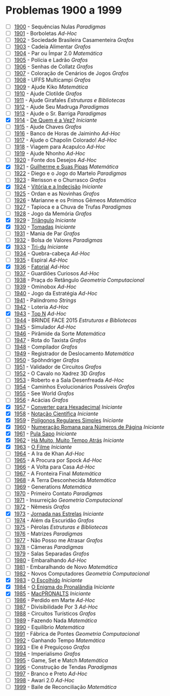 # Problemas 1900 a 1999

  - [ ]  [1900](https://www.urionlinejudge.com.br/judge/pt/problems/view/1900) - Sequências Nulas *Paradigmas*
  - [ ]  [1901](https://www.urionlinejudge.com.br/judge/pt/problems/view/1901) - Borboletas *Ad-Hoc*
  - [ ]  [1902](https://www.urionlinejudge.com.br/judge/pt/problems/view/1902) - Sociedade Brasileira Casamenteira *Grafos*
  - [ ]  [1903](https://www.urionlinejudge.com.br/judge/pt/problems/view/1903) - Cadeia Alimentar *Grafos*
  - [ ]  [1904](https://www.urionlinejudge.com.br/judge/pt/problems/view/1904) - Par ou Ímpar 2.0 *Matemática*
  - [ ]  [1905](https://www.urionlinejudge.com.br/judge/pt/problems/view/1905) - Polícia e Ladrão *Grafos*
  - [ ]  [1906](https://www.urionlinejudge.com.br/judge/pt/problems/view/1906) - Senhas de Collatz *Grafos*
  - [ ]  [1907](https://www.urionlinejudge.com.br/judge/pt/problems/view/1907) - Coloração de Cenários de Jogos *Grafos*
  - [ ]  [1908](https://www.urionlinejudge.com.br/judge/pt/problems/view/1908) - UFFS Multicampi *Grafos*
  - [ ]  [1909](https://www.urionlinejudge.com.br/judge/pt/problems/view/1909) - Ajude Kiko *Matemática*
  - [ ]  [1910](https://www.urionlinejudge.com.br/judge/pt/problems/view/1910) - Ajude Clotilde *Grafos*
  - [ ]  [1911](https://www.urionlinejudge.com.br/judge/pt/problems/view/1911) - Ajude Girafales *Estruturas e Bibliotecas*
  - [ ]  [1912](https://www.urionlinejudge.com.br/judge/pt/problems/view/1912) - Ajude Seu Madruga *Paradigmas*
  - [ ]  [1913](https://www.urionlinejudge.com.br/judge/pt/problems/view/1913) - Ajude o Sr. Barriga *Paradigmas*
  - [x]  [1914](https://www.urionlinejudge.com.br/judge/pt/problems/view/1914) - [De Quem é a Vez?](https://github.com/potigol/URI-Potigol/blob/master/src/1900-1999/1914.poti) *Iniciante*
  - [ ]  [1915](https://www.urionlinejudge.com.br/judge/pt/problems/view/1915) - Ajude Chaves *Grafos*
  - [ ]  [1916](https://www.urionlinejudge.com.br/judge/pt/problems/view/1916) - Banco de Horas de Jaiminho *Ad-Hoc*
  - [ ]  [1917](https://www.urionlinejudge.com.br/judge/pt/problems/view/1917) - Ajude o Chapolin Colorado! *Ad-Hoc*
  - [ ]  [1918](https://www.urionlinejudge.com.br/judge/pt/problems/view/1918) - Viagem para Acapulco *Ad-Hoc*
  - [ ]  [1919](https://www.urionlinejudge.com.br/judge/pt/problems/view/1919) - Ajude Nhonho *Ad-Hoc*
  - [ ]  [1920](https://www.urionlinejudge.com.br/judge/pt/problems/view/1920) - Fonte dos Desejos *Ad-Hoc*
  - [x]  [1921](https://www.urionlinejudge.com.br/judge/pt/problems/view/1921) - [Guilherme e Suas Pipas](https://github.com/potigol/URI-Potigol/blob/master/src/1900-1999/1921.poti) *Matemática*
  - [ ]  [1922](https://www.urionlinejudge.com.br/judge/pt/problems/view/1922) - Diego e o Jogo do Martelo *Paradigmas*
  - [ ]  [1923](https://www.urionlinejudge.com.br/judge/pt/problems/view/1923) - Rerisson e o Churrasco *Grafos*
  - [x]  [1924](https://www.urionlinejudge.com.br/judge/pt/problems/view/1924) - [Vitória e a Indecisão](https://github.com/potigol/URI-Potigol/blob/master/src/1900-1999/1924.poti) *Iniciante*
  - [ ]  [1925](https://www.urionlinejudge.com.br/judge/pt/problems/view/1925) - Ordan e as Novinhas *Grafos*
  - [ ]  [1926](https://www.urionlinejudge.com.br/judge/pt/problems/view/1926) - Marianne e os Primos Gêmeos *Matemática*
  - [ ]  [1927](https://www.urionlinejudge.com.br/judge/pt/problems/view/1927) - Tapioca e a Chuva de Trufas *Paradigmas*
  - [ ]  [1928](https://www.urionlinejudge.com.br/judge/pt/problems/view/1928) - Jogo da Memória *Grafos*
  - [x]  [1929](https://www.urionlinejudge.com.br/judge/pt/problems/view/1929) - [Triângulo](https://github.com/potigol/URI-Potigol/blob/master/src/1900-1999/1929.poti) *Iniciante*
  - [x]  [1930](https://www.urionlinejudge.com.br/judge/pt/problems/view/1930) - [Tomadas](https://github.com/potigol/URI-Potigol/blob/master/src/1900-1999/1930.poti) *Iniciante*
  - [ ]  [1931](https://www.urionlinejudge.com.br/judge/pt/problems/view/1931) - Mania de Par *Grafos*
  - [ ]  [1932](https://www.urionlinejudge.com.br/judge/pt/problems/view/1932) - Bolsa de Valores *Paradigmas*
  - [x]  [1933](https://www.urionlinejudge.com.br/judge/pt/problems/view/1933) - [Tri-du](https://github.com/potigol/URI-Potigol/blob/master/src/1900-1999/1933.poti) *Iniciante*
  - [ ]  [1934](https://www.urionlinejudge.com.br/judge/pt/problems/view/1934) - Quebra-cabeça *Ad-Hoc*
  - [ ]  [1935](https://www.urionlinejudge.com.br/judge/pt/problems/view/1935) - Espiral *Ad-Hoc*
  - [x]  [1936](https://www.urionlinejudge.com.br/judge/pt/problems/view/1936) - [Fatorial](https://github.com/potigol/URI-Potigol/blob/master/src/1900-1999/1936.poti) *Ad-Hoc*
  - [ ]  [1937](https://www.urionlinejudge.com.br/judge/pt/problems/view/1937) - Guardiões Curiosos *Ad-Hoc*
  - [ ]  [1938](https://www.urionlinejudge.com.br/judge/pt/problems/view/1938) - Praça do Retângulo *Geometria Computacional*
  - [ ]  [1939](https://www.urionlinejudge.com.br/judge/pt/problems/view/1939) - Ominobox *Ad-Hoc*
  - [ ]  [1940](https://www.urionlinejudge.com.br/judge/pt/problems/view/1940) - Jogo da Estratégia *Ad-Hoc*
  - [ ]  [1941](https://www.urionlinejudge.com.br/judge/pt/problems/view/1941) - Palíndromo *Strings*
  - [ ]  [1942](https://www.urionlinejudge.com.br/judge/pt/problems/view/1942) - Loteria *Ad-Hoc*
  - [x]  [1943](https://www.urionlinejudge.com.br/judge/pt/problems/view/1943) - [Top N](https://github.com/potigol/URI-Potigol/blob/master/src/1900-1999/1943.poti) *Ad-Hoc*
  - [ ]  [1944](https://www.urionlinejudge.com.br/judge/pt/problems/view/1944) - BRINDE FACE 2015 *Estruturas e Bibliotecas*
  - [ ]  [1945](https://www.urionlinejudge.com.br/judge/pt/problems/view/1945) - Simulador *Ad-Hoc*
  - [ ]  [1946](https://www.urionlinejudge.com.br/judge/pt/problems/view/1946) - Pirâmide da Sorte *Matemática*
  - [ ]  [1947](https://www.urionlinejudge.com.br/judge/pt/problems/view/1947) - Rota do Taxista *Grafos*
  - [ ]  [1948](https://www.urionlinejudge.com.br/judge/pt/problems/view/1948) - Compilador *Grafos*
  - [ ]  [1949](https://www.urionlinejudge.com.br/judge/pt/problems/view/1949) - Registrador de Deslocamento *Matemática*
  - [ ]  [1950](https://www.urionlinejudge.com.br/judge/pt/problems/view/1950) - Spöhndriger *Grafos*
  - [ ]  [1951](https://www.urionlinejudge.com.br/judge/pt/problems/view/1951) - Validador de Circuitos *Grafos*
  - [ ]  [1952](https://www.urionlinejudge.com.br/judge/pt/problems/view/1952) - O Cavalo no Xadrez 3D *Grafos*
  - [ ]  [1953](https://www.urionlinejudge.com.br/judge/pt/problems/view/1953) - Roberto e a Sala Desenfreada *Ad-Hoc*
  - [ ]  [1954](https://www.urionlinejudge.com.br/judge/pt/problems/view/1954) - Caminhos Evolucionários Possíveis *Grafos*
  - [ ]  [1955](https://www.urionlinejudge.com.br/judge/pt/problems/view/1955) - See World *Grafos*
  - [ ]  [1956](https://www.urionlinejudge.com.br/judge/pt/problems/view/1956) - Acácias *Grafos*
  - [x]  [1957](https://www.urionlinejudge.com.br/judge/pt/problems/view/1957) - [Converter para Hexadecimal](https://github.com/potigol/URI-Potigol/blob/master/src/1900-1999/1957.poti) *Iniciante*
  - [x]  [1958](https://www.urionlinejudge.com.br/judge/pt/problems/view/1958) - [Notação Científica](https://github.com/potigol/URI-Potigol/blob/master/src/1900-1999/1958.poti) *Iniciante*
  - [x]  [1959](https://www.urionlinejudge.com.br/judge/pt/problems/view/1959) - [Polígonos Regulares Simples](https://github.com/potigol/URI-Potigol/blob/master/src/1900-1999/1959.poti) *Iniciante*
  - [x]  [1960](https://www.urionlinejudge.com.br/judge/pt/problems/view/1960) - [Numeração Romana para Números de Página](https://github.com/potigol/URI-Potigol/blob/master/src/1900-1999/1960.poti) *Iniciante*
  - [x]  [1961](https://www.urionlinejudge.com.br/judge/pt/problems/view/1961) - [Pula Sapo](https://github.com/potigol/URI-Potigol/blob/master/src/1900-1999/1961.poti) *Iniciante*
  - [x]  [1962](https://www.urionlinejudge.com.br/judge/pt/problems/view/1962) - [Há Muito, Muito Tempo Atrás](https://github.com/potigol/URI-Potigol/blob/master/src/1900-1999/1962.poti) *Iniciante*
  - [x]  [1963](https://www.urionlinejudge.com.br/judge/pt/problems/view/1963) - [O Filme](https://github.com/potigol/URI-Potigol/blob/master/src/1900-1999/1963.poti) *Iniciante*
  - [ ]  [1964](https://www.urionlinejudge.com.br/judge/pt/problems/view/1964) - A Ira de Khan *Ad-Hoc*
  - [ ]  [1965](https://www.urionlinejudge.com.br/judge/pt/problems/view/1965) - A Procura por Spock *Ad-Hoc*
  - [ ]  [1966](https://www.urionlinejudge.com.br/judge/pt/problems/view/1966) - A Volta para Casa *Ad-Hoc*
  - [ ]  [1967](https://www.urionlinejudge.com.br/judge/pt/problems/view/1967) - A Fronteira Final *Matemática*
  - [ ]  [1968](https://www.urionlinejudge.com.br/judge/pt/problems/view/1968) - A Terra Desconhecida *Matemática*
  - [ ]  [1969](https://www.urionlinejudge.com.br/judge/pt/problems/view/1969) - Generations *Matemática*
  - [ ]  [1970](https://www.urionlinejudge.com.br/judge/pt/problems/view/1970) - Primeiro Contato *Paradigmas*
  - [ ]  [1971](https://www.urionlinejudge.com.br/judge/pt/problems/view/1971) - Insurreição *Geometria Computacional*
  - [ ]  [1972](https://www.urionlinejudge.com.br/judge/pt/problems/view/1972) - Nêmesis *Grafos*
  - [x]  [1973](https://www.urionlinejudge.com.br/judge/pt/problems/view/1973) - [Jornada nas Estrelas](https://github.com/potigol/URI-Potigol/blob/master/src/1900-1999/1973.poti) *Iniciante*
  - [ ]  [1974](https://www.urionlinejudge.com.br/judge/pt/problems/view/1974) - Além da Escuridão *Grafos*
  - [ ]  [1975](https://www.urionlinejudge.com.br/judge/pt/problems/view/1975) - Pérolas *Estruturas e Bibliotecas*
  - [ ]  [1976](https://www.urionlinejudge.com.br/judge/pt/problems/view/1976) - Matrizes *Paradigmas*
  - [ ]  [1977](https://www.urionlinejudge.com.br/judge/pt/problems/view/1977) - Não Posso me Atrasar *Grafos*
  - [ ]  [1978](https://www.urionlinejudge.com.br/judge/pt/problems/view/1978) - Câmeras *Paradigmas*
  - [ ]  [1979](https://www.urionlinejudge.com.br/judge/pt/problems/view/1979) - Salas Separadas *Grafos*
  - [ ]  [1980](https://www.urionlinejudge.com.br/judge/pt/problems/view/1980) - Embaralhando *Ad-Hoc*
  - [ ]  [1981](https://www.urionlinejudge.com.br/judge/pt/problems/view/1981) - Embaralhando de Novo *Matemática*
  - [ ]  [1982](https://www.urionlinejudge.com.br/judge/pt/problems/view/1982) - Novos Computadores *Geometria Computacional*
  - [x]  [1983](https://www.urionlinejudge.com.br/judge/pt/problems/view/1983) - [O Escolhido](https://github.com/potigol/URI-Potigol/blob/master/src/1900-1999/1983.poti) *Iniciante*
  - [x]  [1984](https://www.urionlinejudge.com.br/judge/pt/problems/view/1984) - [O Enigma do Pronalândia](https://github.com/potigol/URI-Potigol/blob/master/src/1900-1999/1984.poti) *Iniciante*
  - [x]  [1985](https://www.urionlinejudge.com.br/judge/pt/problems/view/1985) - [MacPRONALTS](https://github.com/potigol/URI-Potigol/blob/master/src/1900-1999/1985.poti) *Iniciante*
  - [ ]  [1986](https://www.urionlinejudge.com.br/judge/pt/problems/view/1986) - Perdido em Marte *Ad-Hoc*
  - [ ]  [1987](https://www.urionlinejudge.com.br/judge/pt/problems/view/1987) - Divisibilidade Por 3 *Ad-Hoc*
  - [ ]  [1988](https://www.urionlinejudge.com.br/judge/pt/problems/view/1988) - Circuitos Turísticos *Grafos*
  - [ ]  [1989](https://www.urionlinejudge.com.br/judge/pt/problems/view/1989) - Fazendo Nada *Matemática*
  - [ ]  [1990](https://www.urionlinejudge.com.br/judge/pt/problems/view/1990) - Equilíbrio *Matemática*
  - [ ]  [1991](https://www.urionlinejudge.com.br/judge/pt/problems/view/1991) - Fábrica de Pontes *Geometria Computacional*
  - [ ]  [1992](https://www.urionlinejudge.com.br/judge/pt/problems/view/1992) - Ganhando Tempo *Matemática*
  - [ ]  [1993](https://www.urionlinejudge.com.br/judge/pt/problems/view/1993) - Ele é Preguiçoso *Grafos*
  - [ ]  [1994](https://www.urionlinejudge.com.br/judge/pt/problems/view/1994) - Imperialismo *Grafos*
  - [ ]  [1995](https://www.urionlinejudge.com.br/judge/pt/problems/view/1995) - Game, Set e Match *Matemática*
  - [ ]  [1996](https://www.urionlinejudge.com.br/judge/pt/problems/view/1996) - Construção de Tendas *Paradigmas*
  - [ ]  [1997](https://www.urionlinejudge.com.br/judge/pt/problems/view/1997) - Branco e Preto *Ad-Hoc*
  - [ ]  [1998](https://www.urionlinejudge.com.br/judge/pt/problems/view/1998) - Awari 2.0 *Ad-Hoc*
  - [ ]  [1999](https://www.urionlinejudge.com.br/judge/pt/problems/view/1999) - Baile de Reconciliação *Matemática*